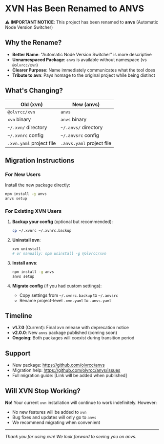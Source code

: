 # XVN Has Been Renamed to ANVS

⚠️ **IMPORTANT NOTICE**: This project has been renamed to **anvs** (Automatic Node Version Switcher)

## Why the Rename?

- **Better Name**: "Automatic Node Version Switcher" is more descriptive
- **Unnamespaced Package**: `anvs` is available without namespace (vs `@olvrcc/xvn`)
- **Clearer Purpose**: Name immediately communicates what the tool does
- **Tribute to avn**: Pays homage to the original project while being distinct

## What's Changing?

| Old (xvn)                | New (anvs)               |
|--------------------------|--------------------------|
| `@olvrcc/xvn`            | `anvs`                   |
| `xvn` binary             | `anvs` binary            |
| `~/.xvn/` directory      | `~/.anvs/` directory     |
| `~/.xvnrc` config        | `~/.anvsrc` config       |
| `.xvn.yaml` project file | `.anvs.yaml` project file|

## Migration Instructions

### For New Users
Install the new package directly:
```bash
npm install -g anvs
anvs setup
```

### For Existing XVN Users

1. **Backup your config** (optional but recommended):
   ```bash
   cp ~/.xvnrc ~/.xvnrc.backup
   ```

2. **Uninstall xvn**:
   ```bash
   xvn uninstall
   # or manually: npm uninstall -g @olvrcc/xvn
   ```

3. **Install anvs**:
   ```bash
   npm install -g anvs
   anvs setup
   ```

4. **Migrate config** (if you had custom settings):
   - Copy settings from `~/.xvnrc.backup` to `~/.anvsrc`
   - Rename project-level `.xvn.yaml` to `.anvs.yaml`

## Timeline

- **v1.7.0** (Current): Final xvn release with deprecation notice
- **v2.0.0**: New `anvs` package published (coming soon)
- **Ongoing**: Both packages will coexist during transition period

## Support

- New package: https://github.com/olvrcc/anvs
- Migration help: https://github.com/olvrcc/anvs/issues
- Full migration guide: [Link will be added when published]

## Will XVN Stop Working?

**No!** Your current `xvn` installation will continue to work indefinitely. However:
- No new features will be added to `xvn`
- Bug fixes and updates will only go to `anvs`
- We recommend migrating when convenient

---

*Thank you for using xvn! We look forward to seeing you on anvs.*
